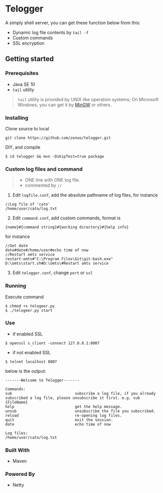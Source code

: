 # Telogger

A simply shell server, you can get these function below from this:

- Dynamic log file contents by `tail -f`
- Custom commands
- SSL encryption

## Getting started

### Prerequisites

- Java SE 10
- `tail` utility

> `tail` utility is provided by UNIX like operation systems; On Microsoft Windows, you can get it by [MinGW](http://www.mingw.org/) or others.

### Installing
Clone source to local
```
git clone https://github.com/zenuo/telogger.git
```
DIY, and compile
```
$ cd telogger && mvn -DskipTest=true package
```

### Custom log files and command
> * ONE line with ONE log file.
> * commented by `//`

1) Edit `logfile.conf`, add the absolute pathname of log files, for instance
```
//Log file of 'cato'
/home/user/cato/log.txt
```

2) Edit `command.conf`, add custom commands, format is
```text
{name}#{command string}#{working directory}#{help info}
```
for instance
```text
//Get date
date#date#/home/user#echo time of now
//Restart omts service
restart-omts#"C:\Program Files\Git\git-bash.exe" D:\omts\start.sh#D:\omts\#Restart omts service
```

3) Edit `telogger.conf`, change `port` or `ssl`

### Running
Execute command
```
$ chmod +x telogeer.py
$ ./telogeer.py start
```

### Use
- if enabled SSL
```
$ openssl s_client -connect 127.0.0.1:8007
```

- if not enabled SSL
```
$ telnet localhost 8007
```

below is the output:
```text
-------Welcome to Telogger-------

Commands:
sub                            subscribe a log file, if you already subscribed a log file, please unsubscribe it first. e.g. sub {FileName}
help                           get the help message.
unsub                          unsubscribe the file you subscribed.
reload                         re-opening log files.
quit                           exit the session.
date                           echo time of now

Log files:
/home/user/cato/log.txt
```

### Built With
* Maven

### Powered By
* Netty
